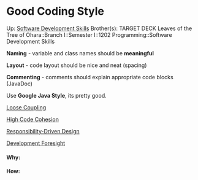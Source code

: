 # Good Coding Style

Up: [Software Development Skills](software_development_skills)
Brother(s):
TARGET DECK
Leaves of the Tree of Ohara::Branch I::Semester I::1202 Programming::Software Development Skills

**Naming** - variable and class names should be **meaningful**

**Layout** - code layout should be nice and neat (spacing)

**Commenting** - comments should explain appropriate code blocks (JavaDoc)

Use **Google Java Style**, its pretty good.

[Loose Coupling](loose_coupling)

[High Code Cohesion](high_code_cohesion)

[Responsibility-Driven Design](responsibility-driven_design)

[Development Foresight](development_foresight)































#### Why:
#### How:










